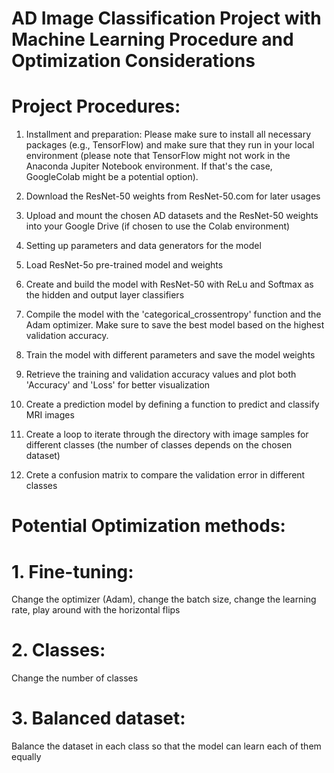 # AD Image Classification Project with Machine Learning Procedure and Optimization Considerations


# Project Procedures:
1. Installment and preparation: Please make sure to install all necessary packages (e.g., TensorFlow) and make sure that they run in your local environment (please note that TensorFlow might not work in the Anaconda Jupiter Notebook environment. If that's the case, GoogleColab might be a potential option).

2. Download the ResNet-50 weights from ResNet-50.com for later usages

3. Upload and mount the chosen AD datasets and the ResNet-50 weights into your Google Drive (if chosen to use the Colab environment)

4. Setting up parameters and data generators for the model 

5. Load ResNet-5o pre-trained model and weights 

6. Create and build the model with ResNet-50 with ReLu and Softmax as the hidden and output layer classifiers

7. Compile the model with the 'categorical_crossentropy' function and the Adam optimizer. Make sure to save the best model based on the highest validation accuracy.

8. Train the model with different parameters and save the model weights

9. Retrieve the training and validation accuracy values and plot both 'Accuracy' and 'Loss' for better visualization

10. Create a prediction model by defining a function to predict and classify MRI images 

11. Create a loop to iterate through the directory with image samples for different classes (the number of classes depends on the chosen dataset)

12. Crete a confusion matrix to compare the validation error in different classes


# Potential Optimization methods:

# 1. Fine-tuning: 
Change the optimizer (Adam), change the batch size, change the learning rate, play around with the horizontal flips
# 2. Classes: 
Change the number of classes 
# 3. Balanced dataset: 
Balance the dataset in each class so that the model can learn each of them equally 
